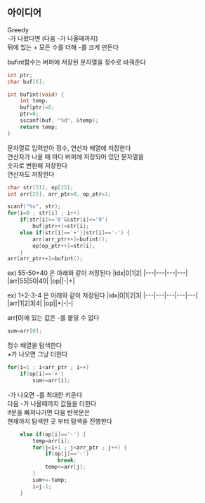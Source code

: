 ## 아이디어
Greedy  
-가 나왔다면 (다음 -가 나올때까지)  
뒤에 있는 + 모든 수를 더해 -를 크게 만든다  
  
bufint함수는 버퍼에 저장된 문자열을 정수로 바꿔준다
```c
int ptr;
char buf[6];

int bufint(void) {
	int temp;
	buf[ptr]=0;
	ptr=0;
	sscanf(buf, "%d", &temp);
	return temp;
}
```
문자열로 입력받아 정수, 연산자 배열에 저장한다  
연산자가 나올 때 마다 버퍼에 저장되어 있던 문자열을  
숫자로 변환해 저장한다  
연산자도 저장한다
```c
char str[51], op[25];
int arr[25], arr_ptr=0, op_ptr=1;

scanf("%s", str);
for(i=0 ; str[i] ; i++)
	if(str[i]>='0'&&str[i]<='9')
		buf[ptr++]=str[i];
	else if(str[i]=='+'||str[i]=='-') {
		arr[arr_ptr++]=bufint();
		op[op_ptr++]=str[i];
	}
arr[arr_ptr++]=bufint();
```
ex) 55-50+40 은 아래와 같이 저장된다
|idx|0|1|2|
|---|---|---|---|
|arr|55|50|40|
|op||-|+|

ex) 1+2-3-4 은 아래와 같이 저장된다
|idx|0|1|2|3|
|---|---|---|---|---|
|arr|1|2|3|4|
|op||+|-|-|

arr[0]에 있는 값은 -를 붙일 수 없다
```c
sum=arr[0];
```
정수 배열을 탐색한다  
+가 나오면 그냥 더한다
```c
for(i=1 ; i<arr_ptr ; i++)
	if(op[i]=='+')
		sum+=arr[i];
```
-가 나오면 -를 최대한 키운다  
다음 -가 나올때까지 값들을 더한다  
if문을 빠져나가면 다음 반복문은  
현재까지 탐색한 곳 부터 탐색을 진행한다
```c
	else if(op[i]=='-') {
		temp=arr[i];
		for(j=i+1 ; j<arr_ptr ; j++) {
			if(op[j]=='-')
				break;
			temp+=arr[j];
		}
		sum+=-temp;
		i=j-1;
	}
```
